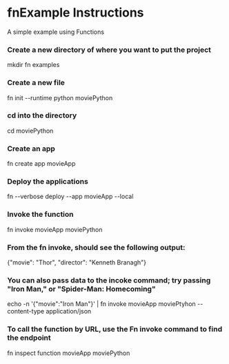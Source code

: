 # fnExample Instructions
A simple example using Functions 

### Create a new directory of where you want to put the project 
mkdir fn examples

### Create a new file 

fn init --runtime python moviePython

### cd into the directory

cd moviePython

### Create an app

fn create app movieApp

### Deploy the applications

fn --verbose deploy --app movieApp --local

### Invoke the function 

fn invoke movieApp moviePython

### From the fn invoke, should see the following output:

{"movie": "Thor", "director": "Kenneth Branagh"}

### You can also pass data to the incoke command; try passing "Iron Man," or "Spider-Man: Homecoming"

echo -n '{"movie":"Iron Man"}' | fn invoke movieApp moviePtyhon --content-type application/json

### To call the function by URL, use the Fn invoke command to find the endpoint

fn inspect function movieApp moviePython



